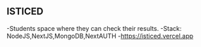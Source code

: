 ## ISTICED
-Students space where they can check their results.
-Stack: NodeJS,NextJS,MongoDB,NextAUTH
-https://isticed.vercel.app
